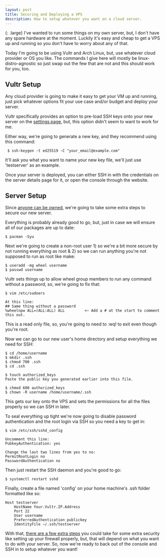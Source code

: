 ```yaml
---
layout: post
title: Securing and Deploying a VPS
description: How to setup whatever you want on a cloud server.
---
```

{: .large}
I've wanted to run some things on my own server, but, I don't have any spare hardware at the moment. Luckily it's easy and cheap to get a VPS up and running so you don't have to worry about any of that.

Today I'm going to be using Vultr and Arch Linux, but, use whatever cloud provider or OS you like. The commands I give here will mostly be linux-distro-agnostic so just swap out the few that are not and this should work for you, too. 

## Vultr Setup

Any cloud provider is going to make it easy to get your VM up and running, just pick whatever options fit your use case and/or budget and deploy your server.

Vultr specifically provides an option to pre-load SSH keys onto your new server on the [settings page](https://my.vultr.com/settings/#settingssshkeys), but, this option didn't seem to want to work for me.

Either way, we're going to generate a new key, and they recommend using this command:

     $ ssh-keygen -t ed25519 -C "your_email@example.com"

It'll ask you what you want to name your new key file, we'll just use 'testserver' as an example.

Once your server is deployed, you can either SSH in with the credentials on the server details page for it, or open the console through the website.

## Server Setup

Since [anyone can be owned](https://maia.crimew.gay/posts/how-to-hack-an-airline/), we're going to take some extra steps to secure our new server.

Everything is probably already good to go, but, just in case we will ensure all of our packages are up to date:

    $ pacman -Syu

Next we're going to create a non-root user 1) so we're a bit more secure by not running everything as root & 2) so we can run anything you're not supposed to run as root like make:

    $ useradd -mg wheel username
    $ passwd username

Vultr sets things up to allow wheel group members to run any command without a password, so, we're going to fix that:

    $ vim /etc/sudoers

    At this line:
    ## Same thing without a password
    %wheelnpw ALL=(ALL:ALL) ALL         <~ Add a # at the start to comment this out.

This is a read only file, so, you're going to need to :wq! to exit even though you're root.

Now we can go to our new user's home directory and setup everything we need for SSH:

    $ cd /home/username
    $ mkdir .ssh
    $ chmod 700 .ssh
    $ cd .ssh

    $ touch authorized_keys
    Paste the public key you generated earlier into this file.

    $ chmod 600 authorized_keys
    $ chown -R username /home/username/.ssh

This gets our key onto the VPS and sets the permissions for all the files properly so we can SSH in later.

To seal everything up tight we're now going to disable password authentication and the root login via SSH so you need a key to get in:

    $ vim /etc/ssh/sshd_config
    
    Uncomment this line:
    PubkeyAuthentication: yes

    Change the last two lines from yes to no:
    PermitRootLogin no
    PasswordAuthentication no

Then just restart the SSH daemon and you're good to go:

    $ systemctl restart sshd

Finally, create a file named 'config' on your home machine's .ssh folder formatted like so:

    Host testserver
        HostName Your.Vultr.IP.Address
        Port 22
        User username
        PreferredAuthentication publickey
        IdentityFile ~/.ssh/testserver

With that, [there are a few extra steps](https://youtu.be/Nuv1mPuHFvg?t=348) you could take for some extra security like setting up your firewall properly, but, that will depend on what you want to do with your server. So, now we're ready to back out of the console and SSH in to setup whatever you want!
